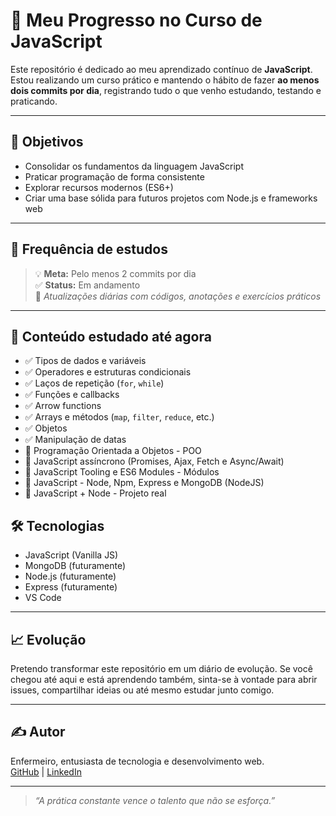 # 📘 Meu Progresso no Curso de JavaScript

Este repositório é dedicado ao meu aprendizado contínuo de **JavaScript**. Estou realizando um curso prático e mantendo o hábito de fazer **ao menos dois commits por dia**, registrando tudo o que venho estudando, testando e praticando.

---

## 🚀 Objetivos

- Consolidar os fundamentos da linguagem JavaScript
- Praticar programação de forma consistente
- Explorar recursos modernos (ES6+)
- Criar uma base sólida para futuros projetos com Node.js e frameworks web

---

## 📅 Frequência de estudos

> 💡 **Meta:** Pelo menos 2 commits por dia  
> ✅ **Status:** Em andamento  
> 📌 *Atualizações diárias com códigos, anotações e exercícios práticos*

---

## 🧩 Conteúdo estudado até agora

- ✅ Tipos de dados e variáveis  
- ✅ Operadores e estruturas condicionais  
- ✅ Laços de repetição (`for`, `while`)  
- ✅ Funções e callbacks  
- ✅ Arrow functions  
- ✅ Arrays e métodos (`map`, `filter`, `reduce`, etc.)  
- ✅ Objetos  
- ✅ Manipulação de datas  
- 🔄 Programação Orientada a Objetos - POO
- 🔄 JavaScript assíncrono (Promises, Ajax, Fetch e Async/Await)
- 🔄 JavaScript Tooling e ES6 Modules - Módulos
- 🔄 JavaScript - Node, Npm, Express e MongoDB (NodeJS)
- 🔄 JavaScript + Node - Projeto real

## 🛠️ Tecnologias

- JavaScript (Vanilla JS)
- MongoDB (futuramente)
- Node.js (futuramente)
- Express (futuramente)
- VS Code

---

## 📈 Evolução

Pretendo transformar este repositório em um diário de evolução. Se você chegou até aqui e está aprendendo também, sinta-se à vontade para abrir issues, compartilhar ideias ou até mesmo estudar junto comigo.

---

## ✍️ Autor
Enfermeiro, entusiasta de tecnologia e desenvolvimento web.  
[GitHub](https://github.com/pholiceira-dev) | [LinkedIn](https://www.linkedin.com/in/pedro-henrique-037826186/)

---

> *“A prática constante vence o talento que não se esforça.”*
